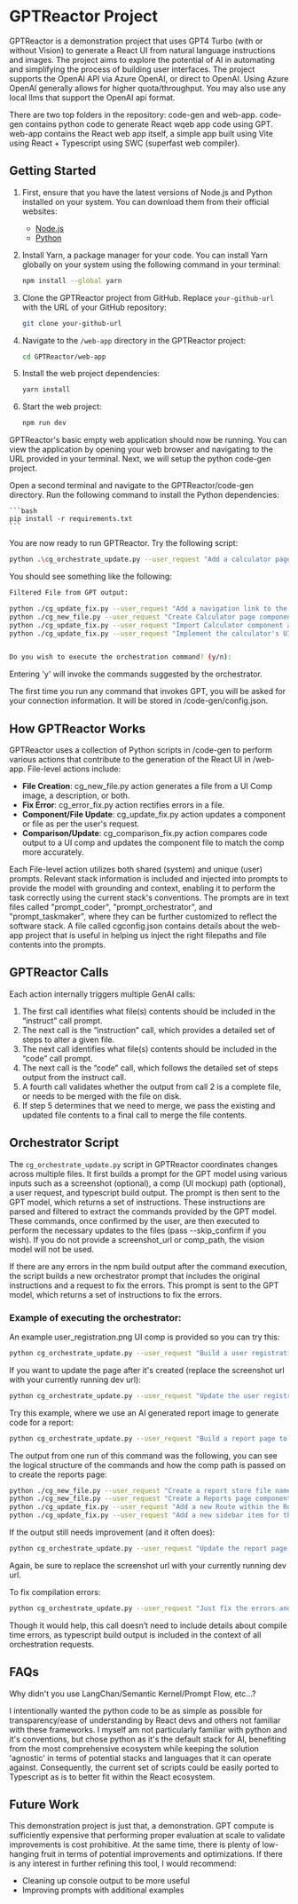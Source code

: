 # GPTReactor Project

GPTReactor is a demonstration project that uses GPT4 Turbo (with or without Vision) to generate a React UI from natural language instructions and images. The project aims to explore the potential of AI in automating and simplifying the process of building user interfaces. The project supports the OpenAI API via Azure OpenAI, or direct to OpenAI. Using Azure OpenAI generally allows for higher quota/throughput. You may also use any local llms that support the OpenAI api format.

There are two top folders in the repository: code-gen and web-app.  code-gen contains python code to generate React wqeb app code using GPT. web-app contains the React web app itself, a simple app built using Vite using React + Typescript using SWC (superfast web compiler).

## Getting Started

1. First, ensure that you have the latest versions of Node.js and Python installed on your system. You can download them from their official websites:

    - [Node.js](https://nodejs.org/)
    - [Python](https://www.python.org/)

2. Install Yarn, a package manager for your code. You can install Yarn globally on your system using the following command in your terminal:

    ```bash
    npm install --global yarn
    ```

3. Clone the GPTReactor project from GitHub. Replace `your-github-url` with the URL of your GitHub repository:

    ```bash
    git clone your-github-url
    ```

4. Navigate to the `/web-app` directory in the GPTReactor project:

    ```bash
    cd GPTReactor/web-app
    ```

5. Install the web project dependencies:

    ```bash
    yarn install
    ```

6. Start the web project:

    ```bash
    npm run dev
    ```

GPTReactor's basic empty web application should now be running. You can view the application by opening your web browser and navigating to the URL provided in your terminal. Next, we will setup the python code-gen project.

Open a second terminal and navigate to the GPTReactor/code-gen directory. Run the following command to install the Python dependencies:

    ```bash
    pip install -r requirements.txt
    ```

You are now ready to run GPTReactor. Try the following script:

```bash
python .\cg_orchestrate_update.py --user_request "Add a calculator page to the application."
```

You should see something like the following:

```bash
Filtered File from GPT output:

python ./cg_update_fix.py --user_request "Add a navigation link to the Calculator page in the sidebarItems array, using CalculatorIcon for the icon and 'Calculator' as the text." --code_path ../web-app/src/components/Sidebar.tsx
python ./cg_new_file.py --user_request "Create Calculator page component with a basic structure, including placeholders for display and buttons." --code_path ../web-app/src/pages/Calculator.tsx
python ./cg_update_fix.py --user_request "Import Calculator component and add a route for '/calculator' that renders the Calculator component." --code_path ../web-app/src/App.tsx
python ./cg_update_fix.py --user_request "Implement the calculator's UI including a display area and buttons for digits 0-9, addition, subtraction, multiplication, division, and an equals button in a grid layout." --code_path ../web-app/src/pages/Calculator.tsx


Do you wish to execute the orchestration command? (y/n):
```

Entering 'y' will invoke the commands suggested by the orchestrator.

The first time you run any command that invokes GPT, you will be asked for your connection information. It will be stored in /code-gen/config.json.

## How GPTReactor Works

GPTReactor uses a collection of Python scripts in /code-gen to perform various actions that contribute to the generation of the React UI in /web-app. File-level actions include:

- **File Creation**: cg_new_file.py action generates a file from a UI Comp image, a description, or both.
- **Fix Error**: cg_error_fix.py action rectifies errors in a file.
- **Component/File Update**: cg_update_fix.py action updates a component or file as per the user's request.
- **Comparison/Update**: cg_comparison_fix.py action compares code output to a UI comp and updates the component file to match the comp more accurately.

Each File-level action utilizes both shared (system) and unique (user) prompts. Relevant stack information is included and injected into prompts to provide the model with grounding and context, enabling it to perform the task correctly using the current stack's conventions. The prompts are in text files called "prompt_coder", "prompt_orchestrator", and "prompt_taskmaker", where they can be further customized to reflect the software stack. A file called cgconfig.json contains details about the web-app project that is useful in helping us inject the right filepaths and file contents into the prompts.

## GPTReactor Calls

Each action internally triggers multiple GenAI calls:

1. The first call identifies what file(s) contents should be included in the “instruct” call prompt.
2. The next call is the “instruction” call, which provides a detailed set of steps to alter a given file.
3. The next call identifies what file(s) contents should be included in the “code” call prompt.
4. The next call is the “code” call, which follows the detailed set of steps output from the instruct call.
5. A fourth call validates whether the output from call 2 is a complete file, or needs to be merged with the file on disk.
6. If step 5 determines that we need to merge, we pass the existing and updated file contents to a final call to merge the file contents.

## Orchestrator Script

The `cg_orchestrate_update.py` script in GPTReactor coordinates changes across multiple files. It first builds a prompt for the GPT model using various inputs such as a screenshot (optional), a comp (UI mockup) path (optional), a user request, and typescript build output. The prompt is then sent to the GPT model, which returns a set of instructions. These instructions are parsed and filtered to extract the commands provided by the GPT model. These commands, once confirmed by the user, are then executed to perform the necessary updates to the files (pass --skip_confirm if you wish). If you do not provide a screenshot_url or comp_path, the vision model will not be used.

If there are any errors in the npm build output after the command execution, the script builds a new orchestrator prompt that includes the original instructions and a request to fix the errors. This prompt is sent to the GPT model, which returns a set of instructions to fix the errors.

### Example of executing the orchestrator:

An example user_registration.png UI comp is provided so you can try this:

```bash
python cg_orchestrate_update.py --user_request "Build a user registration page based on the provided comp. When the form is submitted, update the name and email in the userstore. Use the route /register and add a sidebar menu item." --comp_path ./examples/user_registration.png
```

If you want to update the page after it's created (replace the screenshot url with your currently running dev url):

```bash
python cg_orchestrate_update.py --user_request "Update the user registration page to ensure the form is left aligned and to better match the comp" --comp_path ./examples/user_registration.png --screenshot_url http://localhost:5173/register
```

Try this example, where we use an AI generated report image to generate code for a report:

```bash
python cg_orchestrate_update.py --user_request "Build a report page to match the comp as much as possible. Mock the data in a reportStore. Add a link to the sidebar" --comp_path ./examples/reports.jpg
```

The output from one run of this command was the following, you can see the logical structure of the commands and how the comp path is passed on to create the reports page:

```bash
python ./cg_new_file.py --user_request "Create a report store file named reportStore.ts in the store directory. Add mock data that includes various metrics to be displayed on the report page, such as bar chart data, pie chart data, and statistics." --code_path ../web-app/src/store/reportStore.ts
python ./cg_new_file.py --user_request "Create a Reports page component named Reports.tsx in the pages directory. This component should include placeholders for the different charts and metrics that will match the comp as closely as possible, utilizing inline styles and MUI components where helpful." --code_path ../web-app/src/pages/Reports/Reports.tsx --comp_path ./examples/reports.jpg
python ./cg_update_fix.py --user_request "Add a new Route within the Router component in App.tsx for the Reports page. The path should be '/reports' and the element should be the newly created Reports component." --code_path ../web-app/src/App.tsx
python ./cg_update_fix.py --user_request "Add a new sidebar item for the Reports page with a corresponding icon and text, 'Reports'. The path should be '/reports'." --code_path ../web-app/src/components/Sidebar.tsx  
```

If the output still needs improvement (and it often does):

```bash
python cg_orchestrate_update.py --user_request "Update the report page to better match the comp. use or improve the mock data in reportstore. import additional libraries as needed to ensure you can display the charts and graphs and indicators needed." --comp_path ./examples/reports.jpg --screenshot_url http://localhost:5173/reports
```

Again, be sure to replace the screenshot url with your currently running dev url.

To fix compilation errors:

```bash
python cg_orchestrate_update.py --user_request "Just fix the errors and make it work."
```

Though it would help, this call doesn’t need to include details about compile time errors, as typescript build output is included in the context of all orchestration requests.

## FAQs

Why didn't you use LangChan/Semantic Kernel/Prompt Flow, etc...?

I intentionally wanted the python code to be as simple as possible for transparency/ease of understanding by React devs and others not familiar with these frameworks. I myself am not particularly familiar with python and it's conventions, but chose python as it's the default stack for AI, benefiting from the most comprehensive ecosystem while keeping the solution 'agnostic' in terms of potential stacks and languages that it can operate against. Consequently, the current set of scripts could be easily ported to Typescript as is to better fit within the React ecosystem.

## Future Work
This demonstration project is just that, a demonstration. GPT compute is sufficiently expensive that performing proper evaluation at scale to validate improvements is cost prohibitive. At the same time, there is plenty of low-hanging fruit in terms of potential improvements and optimizations. If there is any interest in further refining this tool, I would recommend:

* Cleaning up console output to be more useful
* Improving prompts with additional examples
